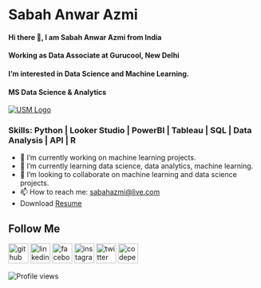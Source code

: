 # **Sabah Anwar Azmi**
#### Hi there 👋, I am Sabah Anwar Azmi from India
#### Working as Data Associate at Gurucool, New Delhi
#### I’m interested in Data Science and Machine Learning. 
#### MS Data Science & Analytics
[![USM Logo](https://www.usm.my/templates/yootheme/cache/usm-white-475e851a.png)](https://www.usm.my/)

### Skills: **Python | Looker Studio | PowerBI | Tableau | SQL | Data Analysis | API | R**

- 🔭 I’m currently working on machine learning projects. 
- 🌱 I’m currently learning data science, data analytics, machine learning.
- 👯 I’m looking to collaborate on machine learning and data science projects.
- 📫 How to reach me: sabahazmi@live.com 
- Download <a href="https://www.linkedin.com/in/sabahazmi/overlay/1635510149476/single-media-viewer?type=DOCUMENT&profileId=ACoAABjnTQYBf5By3L4gmD7tTWT8FLMq2T0qOaI&lipi=urn%3Ali%3Apage%3Ad_flagship3_profile_view_base%3B%2FNqvK%2BtuQ0C9%2BtMxIQPm5Q%3D%3D" target="_blank">Resume</a>

<!-- ![Sabah's GitHub stats](https://github-readme-stats.vercel.app/api?username=sabahazmi&count_private=true&show_icons=true&theme=radical) -->

## Follow Me
[<img src='https://cdn.jsdelivr.net/npm/simple-icons@3.0.1/icons/github.svg' alt='github' height='40'>](https://github.com/sabahazmi)  [<img src='https://cdn.jsdelivr.net/npm/simple-icons@3.0.1/icons/linkedin.svg' alt='linkedin' height='40'>](https://www.linkedin.com/in/sabahazmi/)  [<img src='https://cdn.jsdelivr.net/npm/simple-icons@3.0.1/icons/facebook.svg' alt='facebook' height='40'>](https://www.facebook.com/sabahazmi)  [<img src='https://cdn.jsdelivr.net/npm/simple-icons@3.0.1/icons/instagram.svg' alt='instagram' height='40'>](https://www.instagram.com/sabah_azmi/)  [<img src='https://cdn.jsdelivr.net/npm/simple-icons@3.0.1/icons/twitter.svg' alt='twitter' height='40'>](https://twitter.com/sabahazmisays)  [<img src='https://cdn.jsdelivr.net/npm/simple-icons@3.0.1/icons/codepen.svg' alt='codepen' height='40'>](https://codepen.io/sabahazmi)  

 
![Profile views](https://gpvc.arturio.dev/sabahazmi)  
